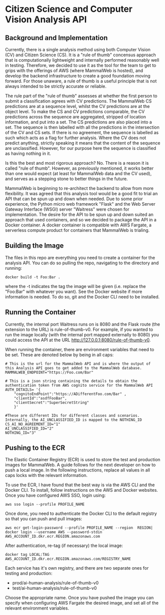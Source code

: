 # Citizen Science and Computer Vision Analysis API

## Background and Implementation

Currently, there is a single analysis method using both Computer Vision (CV) and Citizen Science (CS). It is a "rule of thumb" concensus approach that is computationally lightweight and internally performed reasonably well in testing. Therefore, we decided to use it as the tool for the team to get to grips with the offerings of AWS (where MammalWeb is hosted), and develop the backend infrastructure to create a good foundation moving forward. For those unaware, a rule of thumb is a useful principle that is not always intended to be strictly accurate or reliable.

The rule part of the "rule of thumb" assesses at whether the first person to submit a classification agrees with CV predictions. The MammalWeb CS predictions are at a sequence level, whilst the CV predictions are at the object level. To make the CS and CV predictions comparable, the CV predictions across the sequence are aggregated, stripped of location information, and put into a set. The CS predictions are also placed into a set. The sequence is then labelled with all the predictions in the intersection of the CV and CS sets. If there is no agreement, the sequence is labelled as such which acts as a flag for further analysis. Where the CV does not predict anything, strictly speaking it means that the content of the sequence are unclassified. However, for our purpose here the sequence is classified as having nothing in it.

Is this the best and most rigorous approach? No. There is a reason it is called "rule of thumb". However, as previously mentioned, it works better than one would expect (at least for MammalWeb data and the CV used), and serves as a stepping stone to better things in the future.

MammalWeb is beginning to re-architect the backend to allow from more flexibility. It was agreed that this analysis tool would be a good fit to trial an API that can be spun up and down when needed. Due to some prior experience, the Python micro web framework "Flask" and the Web Server Gateway Interface (WSGI) server "Waitress" were chosen for implementation. The desire for the API to be spun up and down suited an approach that used containers, and so we decided to package the API in a Docker container. A docker container is compatible with AWS Fargate, a serverless compute product for containers that MammalWeb is trialing.

## Building the Image

The files in this repo are everything you need to create a container for the analysis API. You can do so pulling the repo, navigating to the directory and running:
```
docker build -t Foo:Bar .
```
where the -t indicates the tag the image will be given (i.e. replace the "Foo:Bar" with whatever you want). See the Docker website if more information is needed. To do so, git and the Docker CLI need to be installed.

## Running the Container

Currently, the internal port Waitress runs on is 8080 and the Flask route (the extension to the URL) is rule-of-thumb-v0. For example, if you wanted to run the image locally (with the internal port mapped externally to 8080) you could access the API at the URL http://127.0.0.1:8080/rule-of-thumb-v0.

When running the container, there are environment variables that need to be set. These are denoted below by being in all caps:

```
# This is the url for the MammalWeb API and is where the output of this Analysis API goes to get added to the MammalWeb database. 
MAMMALWEB_ENDPOINT="https://Foo.com/Bar" 

# This is a json string containing the details to obtain the authentication token from AWS cognito service for the MammalWeb API
AUTH_DETAILS= '{
    "cognitoEndPoint":"https://ADifferentFoo.com/Bar" ,
    "clientId":"asdfFooBar",
    "clientSecret":"SuperSecretString"
    }' 

#These are different IDs for different classes and scenarios. Internally, the AI_UNCLASSIFIED_ID is mapped to the NOTHING_ID
CS_AI_NO_AGREEMENT_ID="1" 
AI_UNCLASSIFIED_ID="2" 
NOTHING_ID="3"
```

## Pushing to the ECR

The Elastic Container Registry (ECR) is used to store the test and production images for MammalWeb. A guide follows for the next developer on how to push a local image. In the following instructions, replace all values in all caps locks with the relevant information.

To use the ECR, I have found that the best way is via the AWS CLI and the Docker CLI. To install, follow instructions on the AWS and Docker websites. Once you have configured AWS SSO, login using:

```
aws sso login --profile PROFILE_NAME
```

Once done, you need to authenticate the Docker CLI to the default registry so that you can push and pull images:
```
aws ecr get-login-password --profile PROFILE_NAME --region  REGION| docker login --username AWS --password-stdin AWS_ACCOUNT_ID.dkr.ecr.REGION.amazonaws.com
```

After authentication, re-tag (if necessary) the local image:
```
docker tag LOCAL:TAG AWS_ACCOUNT_ID.dkr.ecr.REGION.amazonaws.com/REGISTRY_NAME
```

Each service has it's own registry, and there are two separate ones for testing and production:

- prod/ai-human-analysis/rule-of-thumb-v0
- test/ai-human-analysis/rule-of-thumb-v0

Choose the appropriate name. Once you have pushed the image you can specify when configuring AWS Fargate the desired image, and set all of the relevant environment variables.